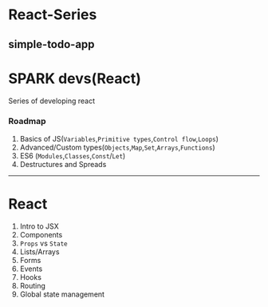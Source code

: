 # React-Series 
## simple-todo-app

# SPARK devs(React)

Series of developing react

### Roadmap
1. Basics of JS(`Variables`,`Primitive types`,`Control flow`,`Loops`)
2. Advanced/Custom types(`Objects`,`Map`,`Set`,`Arrays`,`Functions`)
3. ES6 (`Modules`,`Classes`,`Const`/`Let`)
4. Destructures and Spreads
----

# React
1. Intro to JSX
2. Components
3. `Props` vs `State`
4. Lists/Arrays
5. Forms
6. Events
7. Hooks
8. Routing
9. Global state management

